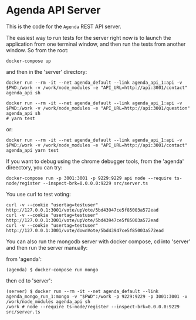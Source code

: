 Agenda API Server
==================

This is the code for the `Agenda` REST API server.

The easiest way to run tests for the server right now is to 
launch the application from one terminal window, and then 
run the tests from another window. So from the root:

    docker-compose up

and then in the 'server' directory:

    docker run --rm -it --net agenda_default --link agenda_api_1:api -v $PWD:/work -v /work/node_modules -e "API_URL=http://api:3001/contact" agenda_api sh

    docker run --rm -it --net agenda_default --link agenda_api_1:api -v $PWD:/work -v /work/node_modules -e "API_URL=http://api:3001/question" agenda_api sh
    # yarn test

or:

    docker run --rm -it --net agenda_default --link agenda_api_1:api -v $PWD:/work -v /work/node_modules -e "API_URL=http://api:3001/contact" agenda_api yarn test

If you want to debug using the chrome debugger tools, from the 'agenda' direectory,  you can try:

    docker-compose run -p 3001:3001 -p 9229:9229 api node --require ts-node/register --inspect-brk=0.0.0.0:9229 src/server.ts 
   
You use curl to test voting:

    curl -v --cookie "usertag=testuser" http://127.0.0.1:3001/vote/upVote/5bd43947ce5f85003a572ead
    curl -v --cookie "usertag=testuser" http://127.0.0.1:3001/vote/upVote/5bd43947ce5f85003a572ead
    curl -v --cookie "usertag=testuser" http://127.0.0.1:3001/vote/downVote/5bd43947ce5f85003a572ead

You can also run the mongodb server with docker compose, cd into 'server' and then run the server manually:

from 'agenda':

    (agenda) $ docker-compose run mongo

then cd to 'server':

    (server) $ docker run --rm -it --net agenda_default --link agenda_mongo_run_1:mongo -v "$PWD":/work -p 9229:9229 -p 3001:3001 -v /work/node_modules agenda_api sh
    /work # node --require ts-node/register --inspect-brk=0.0.0.0:9229 src/server.ts 

